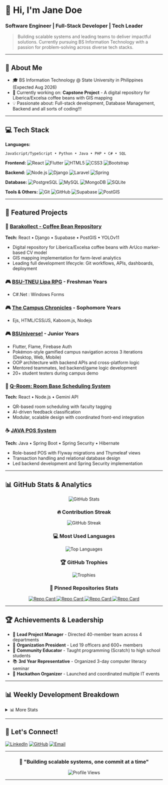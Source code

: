# 👋 Hi, I'm Jane Doe

### Software Engineer | Full-Stack Developer | Tech Leader

> Building scalable systems and leading teams to deliver impactful solutions. Currently pursuing BS Information Technology with a passion for problem-solving across diverse tech stacks.

---

## 🚀 About Me

- 🎓 BS Information Technology @ State University in Philippines (Expected Aug 2026)
- 🌱 Currently working on: **Capstone Project** - A digital repository for Liberica/Excelsa coffee beans with GIS mapping
- 💡 Passionate about: Full-stack development, Database Management, Backend and all sorts of coding!!!

---

## 💻 Tech Stack

**Languages:**
```
JavaScript/TypeScript • Python • Java • PHP • C# • SQL
```

**Frontend:**
![React](https://img.shields.io/badge/React-20232A?style=for-the-badge&logo=react&logoColor=61DAFB)
![Flutter](https://img.shields.io/badge/Flutter-02569B?style=for-the-badge&logo=flutter&logoColor=white)
![HTML5](https://img.shields.io/badge/HTML5-E34F26?style=for-the-badge&logo=html5&logoColor=white)
![CSS3](https://img.shields.io/badge/CSS3-1572B6?style=for-the-badge&logo=css3&logoColor=white)
![Bootstrap](https://img.shields.io/badge/Bootstrap-7952B3?style=for-the-badge&logo=bootstrap&logoColor=white)

**Backend:**
![Node.js](https://img.shields.io/badge/Node.js-339933?style=for-the-badge&logo=nodedotjs&logoColor=white)
![Django](https://img.shields.io/badge/Django-092E20?style=for-the-badge&logo=django&logoColor=white)
![Laravel](https://img.shields.io/badge/Laravel-FF2D20?style=for-the-badge&logo=laravel&logoColor=white)
![Spring](https://img.shields.io/badge/Spring-6DB33F?style=for-the-badge&logo=spring&logoColor=white)

**Database:**
![PostgreSQL](https://img.shields.io/badge/PostgreSQL-316192?style=for-the-badge&logo=postgresql&logoColor=white)
![MySQL](https://img.shields.io/badge/MySQL-4479A1?style=for-the-badge&logo=mysql&logoColor=white)
![MongoDB](https://img.shields.io/badge/MongoDB-47A248?style=for-the-badge&logo=mongodb&logoColor=white)
![SQLite](https://img.shields.io/badge/SQLite-003B57?style=for-the-badge&logo=sqlite&logoColor=white)

**Tools & Others:**
![Git](https://img.shields.io/badge/Git-F05032?style=for-the-badge&logo=git&logoColor=white)
![GitHub](https://img.shields.io/badge/GitHub-181717?style=for-the-badge&logo=github&logoColor=white)
![Supabase](https://img.shields.io/badge/Supabase-3ECF8E?style=for-the-badge&logo=supabase&logoColor=white)
![PostGIS](https://img.shields.io/badge/PostGIS-4169E1?style=for-the-badge&logo=postgresql&logoColor=white)

---

## 🎯 Featured Projects

### 🌾 [Barakollect - Coffee Bean Repository](https://github.com/jrazec/barakollect)
**Tech:** React • Django • Supabase • PostGIS • YOLOv11
- Digital repository for Liberica/Excelsa coffee beans with ArUco marker-based CV model
- GIS mapping implementation for farm-level analytics
- Leading full development lifecycle: Git workflows, APIs, dashboards, deployment

### 🎮 [BSU-TNEU Lipa RPG](https://github.com/jrazec/bsu-tneu_lipa_rpg) - Freshman Years
- C#.Net : Windows Forms
### 🎮 [The Campus Chronicles](https://github.com/jrazec/tcc_web_app) - Sophomore Years
- Ejs, HTML/CSS/JS, Kaboom.js, Nodejs
### 🎮 [BSUniverse!](https://github.com/jrazec/bsu-niverse) - Junior Years
- Flutter, Flame, Firebase Auth
- Pokémon-style gamified campus navigation across 3 iterations (Desktop, Web, Mobile)
- OOP architecture with backend APIs and cross-platform logic
- Mentored teammates, led backend/game logic development
- 20+ student testers during campus demo

### 📅 [Q-Room: Room Base Scheduling System](https://github.com/jrazec/qroom)
**Tech:** React • Node.js • Gemini API
- QR-based room scheduling with faculty tagging
- AI-driven feedback classification
- Modular, scalable design with coordinated front-end integration

### ☕ [JAVA POS System](link-to-repo)
**Tech:** Java • Spring Boot • Spring Security • Hibernate
- Role-based POS with Flyway migrations and Thymeleaf views
- Transaction handling and relational database design
- Led backend development and Spring Security implementation

---

## 📊 GitHub Stats & Analytics

<div align="center">

<p>
  <img src="https://github-readme-stats.vercel.app/api?username=jrazec&show_icons=true&theme=radical&hide_border=true&count_private=true&include_all_commits=true" alt="GitHub Stats" />
</p>

### 🔥 Contribution Streak

<p>
  <img src="https://github-readme-streak-stats.herokuapp.com/?user=jrazec&theme=radical&hide_border=true" alt="GitHub Streak" />
</p>

### 💻 Most Used Languages

<p>
  <img src="https://github-readme-stats.vercel.app/api/top-langs/?username=jrazec&layout=compact&theme=radical&hide_border=true&langs_count=10" alt="Top Languages" />
</p>

### 🏆 GitHub Trophies

<p>
  <img src="https://github-profile-trophy.vercel.app/?username=jrazec&theme=radical&no-frame=true&no-bg=true&row=1&column=7" alt="Trophies" />
</p>

### 📌 Pinned Repositories Stats

<p>
  <a href="https://github.com/jrazec/qroom">
    <img src="https://github-readme-stats.vercel.app/api/pin/?username=jrazec&repo=qroom&theme=radical&hide_border=true" alt="Repo Card" />
  </a>
   <a href="https://github.com/jrazec/bsu-niverse">
    <img src="https://github-readme-stats.vercel.app/api/pin/?username=jrazec&repo=bsu-niverse&theme=radical&hide_border=true" alt="Repo Card" />
  </a>
   <a href="https://github.com/jrazec/tcc_web_app">
    <img src="https://github-readme-stats.vercel.app/api/pin/?username=jrazec&repo=tcc_web_app&theme=radical&hide_border=true" alt="Repo Card" />
  </a>
  <a href="https://github.com/jrazec/bsu-tneu_lipa_rpg">
    <img src="https://github-readme-stats.vercel.app/api/pin/?username=jrazec&repo=bsu-tneu_lipa_rpg&theme=radical&hide_border=true" alt="Repo Card" />
  </a>
</p>

</div>

---

## 🏆 Achievements & Leadership

- 🎯 **Lead Project Manager** - Directed 40-member team across 4 departments
- 👥 **Organization President** - Led 19 officers and 600+ members
- 🏫 **Community Educator** - Taught programming (Scratch) to high school students
- 📚 **3rd Year Representative** - Organized 3-day computer literacy seminar
- 🚀 **Hackathon Organizer** - Launched and coordinated multiple IT events

---

## 📊 Weekly Development Breakdown

<!--START_SECTION:waka-->
<!--END_SECTION:waka-->

<details>
<summary>📊 More Stats</summary>
<br>


**🐱 My GitHub Data** 

> 📦 125.4 kB Used in GitHub's Storage 
 > 
> 🏆 234 Contributions in the Year 2025
 > 
> 💼 Opted to Hire
 > 
> 📜 23 Public Repositories 
 > 
> 🔑 12 Private Repositories 

</details>

---

## 🤝 Let's Connect!

[![LinkedIn](https://img.shields.io/badge/LinkedIn-0A66C2?style=for-the-badge&logo=linkedin&logoColor=white)](https://linkedin.com/in/jrazec)
[![GitHub](https://img.shields.io/badge/GitHub-181717?style=for-the-badge&logo=github&logoColor=white)](https://github.com/jrazec)
[![Email](https://img.shields.io/badge/Email-D14836?style=for-the-badge&logo=gmail&logoColor=white)](mailto:johnrazeca@gmail.com)

---

<div align="center">

### 💭 "Building scalable systems, one commit at a time"

![Profile Views](https://komarev.com/ghpvc/?username=jrazec&color=blueviolet&style=for-the-badge)

</div>

---
